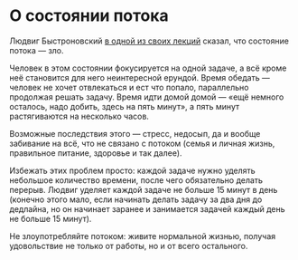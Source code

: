 # О состоянии потока

Людвиг Быстроновский [в одной из своих лекций](https://www.youtube.com/watch?v=CsFJzkNG5EY)
сказал, что состояние потока — зло.

Человек в этом состоянии фокусируется на одной задаче, а всё кроме неё
становится для него неинтересной ерундой. Время обедать — человек не хочет
отвлекаться и ест что попало, параллельно продолжая решать задачу. Время идти
домой домой — «ещё немного осталось, надо добить, здесь на пять минут», а пять
минут растягиваются на несколько часов.

Возможные последствия этого — стресс, недосып, да и вообще забивание на всё,
что не связано с потоком (семья и личная жизнь, правильное питание, здоровье
и так далее).

Избежать этих проблем просто: каждой задаче нужно уделять небольшое количество
времени, после чего обязательно делать перерыв. Людвиг уделяет каждой задаче
не больше 15 минут в день (конечно этого мало, если начинать делать задачу
за два дня до дедлайна, но он начинает заранее и занимается задачей каждый день
не больше 15 минут).

Не злоупотребляйте потоком: живите нормальной жизнью, получая удовольствие
не только от работы, но и от всего остального.

